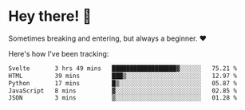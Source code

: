 # Hey there! 👋
Sometimes breaking and entering, but always a beginner. ❤️

Here's how I've been tracking:
<!--START_SECTION:waka-->

```txt
Svelte       3 hrs 49 mins   ██████████████████▓░░░░░░   75.21 %
HTML         39 mins         ███▒░░░░░░░░░░░░░░░░░░░░░   12.97 %
Python       17 mins         █▒░░░░░░░░░░░░░░░░░░░░░░░   05.87 %
JavaScript   8 mins          ▓░░░░░░░░░░░░░░░░░░░░░░░░   02.85 %
JSON         3 mins          ▒░░░░░░░░░░░░░░░░░░░░░░░░   01.28 %
```

<!--END_SECTION:waka-->
